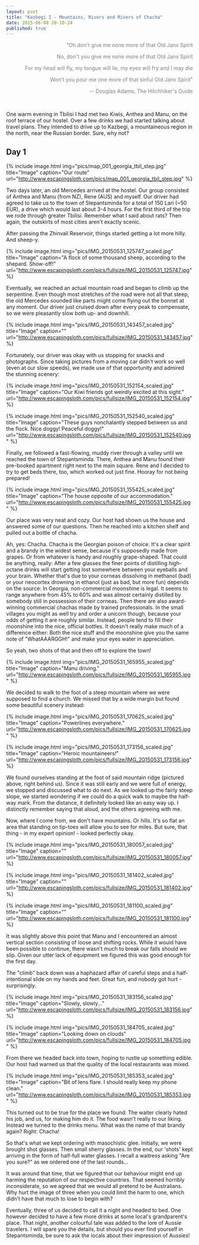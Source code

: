 ```yaml
---
layout: post
title: "Kazbegi I - Mountains, Rivers and Rivers of Chacha"
date: 2015-06-08 20-10-24
published: true
---
```

<div align="right" style="color:gray">
"Oh don't give me none more of that Old Janx Spirit <br>

No, don't you give me none more of that Old Janx Spirit <br>

For my head will fly, my tongue will lie, my eyes will fry and I may die<br>

Won't you pour me one more of that sinful Old Janx Spirit" <br>

-- Douglas Adams, The Hitchhiker's Guide <br>
</div> <br>



One warm evening in Tbilisi I had met two Kiwis, Anthea and Manu, on the roof terrace of our hostel. Over a few drinks we had started talking about travel plans. They intended to drive up to Kazbegi, a mountaineous region in the north, near the Russian border. Sure, why not?

## Day 1

{% include image.html img="pics/map_001_georgia_tbil_step.jpg" title="Image" caption="Our route" url="http://www.escapingsloth.com/pics/map_001_georgia_tbil_step.jpg" %}


Two days later, an old Mercedes arrived at the hostel. Our group consisted of Anthea and Manu (from NZ), Rene (AUS) and myself. Our driver had agreed to take us to the town of Stepantsminda for a total of 150 Lari (~50 EUR), a drive which would last about 3-4 hours. For the first third of the trip we rode through greater Tbilisi. Remember what I said about rats? Then again, the outskirts of most cities aren't exactly scenic.  

After passing the Zhinvali Reservoir, things started getting a lot more hilly. And sheep-y.

{% include image.html img="pics/IMG_20150531_125747_scaled.jpg" title="Image" caption="A flock of some thousand sheep, according to the shepard. Show-off!" url="http://www.escapingsloth.com/pics/fullsize/IMG_20150531_125747.jpg" %}

Eventually, we reached an actual mountain road and began to climb up the serpentine. Even though most stretches of the road were not all that steep, the old Mercedes sounded like parts might come flying out the bonnet at any moment. Our driver just cruised down after every peak to compensate, so we were pleasantly slow both up- and downhill.

{% include image.html img="pics/IMG_20150531_143457_scaled.jpg" title="Image" caption="" url="http://www.escapingsloth.com/pics/fullsize/IMG_20150531_143457.jpg" %}

Fortunately, our driver was okay with us stopping for snacks and photographs. Since taking pictures from a moving car didn't work so well (even at our slow speeds), we made use of that opportunity and admired the stunning scenery:

{% include image.html img="pics/IMG_20150531_152154_scaled.jpg" title="Image" caption="Our Kiwi friends got weirdly excited at this sight." url="http://www.escapingsloth.com/pics/fullsize/IMG_20150531_152154.jpg" %}

{% include image.html img="pics/IMG_20150531_152540_scaled.jpg" title="Image" caption="These guys nonchalantly stepped between us and the flock. Nice doggy! Peaceful doggy!" url="http://www.escapingsloth.com/pics/fullsize/IMG_20150531_152540.jpg" %}

Finally, we followed a fast-flowing, muddy river through a valley until we reached the town of Stepantsminda. There, Anthea and Manu found their pre-booked apartment right next to the main square. Rene and I decided to try to get beds there, too, which worked out just fine. Hooray for not being prepared!

{% include image.html img="pics/IMG_20150531_155425_scaled.jpg" title="Image" caption="The house opposite of our accommodation." url="http://www.escapingsloth.com/pics/fullsize/IMG_20150531_155425.jpg" %}

Our place was very neat and cozy. Our host had shown us the house and answered some of our questions. Then he reached into a kitchen shelf and pulled out a bottle of chacha.

Ah, yes: Chacha. Chacha is the Georgian poison of choice. It's a clear spirit and a brandy in the widest sense, because it's supposedly made from grapes. Or from whatever is handy and roughly grape-shaped. That could be anything, really: After a few glasses the finer points of distilling high-octane drinks will start getting lost somewhere between your eyeballs and your brain. Whether that's due to your corneas dissolving in methanol (bad) or your neocortex drowning in ethanol (just as bad, but more fun) depends on the source: In Georgia, non-commercial moonshine is legal. It seems to range anywhere from 45% to 60% and was almost certainly distilled by somebody still in possession of their corneas. Then there are also award-winning commercial chachas made by trained professionals. In the small villages you might as well try and order a unicorn though, because your odds of getting it are roughly similar. Instead, people tend to fill their moonshine into the nice, official bottles. It doesn't really make much of a difference either: Both the nice stuff and the moonshine give you the same note of "WhatAAARGGH!" and make your eyes water in appreciation.

So yeah, two shots of that and then off to explore the town!



{% include image.html img="pics/IMG_20150531_165955_scaled.jpg" title="Image" caption="Manu driving." url="http://www.escapingsloth.com/pics/fullsize/IMG_20150531_165955.jpg" %}

We decided to walk to the foot of a steep mountain where we were supposed to find a church. We missed that by a wide margin but found some beautiful scenery instead:

{% include image.html img="pics/IMG_20150531_170625_scaled.jpg" title="Image" caption="Powerlines everywhere." url="http://www.escapingsloth.com/pics/fullsize/IMG_20150531_170625.jpg" %}

{% include image.html img="pics/IMG_20150531_173156_scaled.jpg" title="Image" caption="Heroic mountaineers!" url="http://www.escapingsloth.com/pics/fullsize/IMG_20150531_173156.jpg" %}


We found ourselves standing at the foot of said mountain ridge (pictured above, right behind us). Since it was still early and we were full of energy, we stopped and discussed what to do next. As we looked up the fairly steep slope, we started wondering if we could do a quick walk to maybe the half-way mark. From the distance, it definitely looked like an easy way up. I distinctly remember saying that aloud, and the others agreeing with me.

Now, where I come from, we don't have mountains. Or hills. It's so flat an area that standing on tip-toes will allow you to see for miles. But sure, that thing - in my expert opinion! - looked perfectly okay.

{% include image.html img="pics/IMG_20150531_180057_scaled.jpg" title="Image" caption="" url="http://www.escapingsloth.com/pics/fullsize/IMG_20150531_180057.jpg" %}

{% include image.html img="pics/IMG_20150531_181402_scaled.jpg" title="Image" caption="" url="http://www.escapingsloth.com/pics/fullsize/IMG_20150531_181402.jpg" %}

{% include image.html img="pics/IMG_20150531_181100_scaled.jpg" title="Image" caption="" url="http://www.escapingsloth.com/pics/fullsize/IMG_20150531_181100.jpg" %}

It was slightly above this point that Manu and I encountered an almost vertical section consisting of loose and shifting rocks. While it would have been possible to continue, there wasn't much to break our falls should we slip. Given our utter lack of equipment we figured this was good enough for the first day. 

The "climb" back down was a haphazard affair of careful steps and a half-intentional slide on my hands and feet. Great fun, and nobody got hurt - surprisingly.

{% include image.html img="pics/IMG_20150531_183156_scaled.jpg" title="Image" caption="Slowly, slowly..." url="http://www.escapingsloth.com/pics/fullsize/IMG_20150531_183156.jpg" %}

{% include image.html img="pics/IMG_20150531_184705_scaled.jpg" title="Image" caption="Looking down on clouds" url="http://www.escapingsloth.com/pics/fullsize/IMG_20150531_184705.jpg" %}


From there we headed back into town, hoping to rustle up something edible. Our host had warned us that the quality of the local restaurants was mixed.

{% include image.html img="pics/IMG_20150531_185353_scaled.jpg" title="Image" caption="Bit of lens flare. I should really keep my phone clean." url="http://www.escapingsloth.com/pics/fullsize/IMG_20150531_185353.jpg" %}

This turned out to be true for the place we found: The waiter clearly hated his job, and us, for making him do it. The food wasn't really to our liking. Instead we turned to the drinks menu. What was the name of that brandy again? Right: Chacha!

So that's what we kept ordering with masochistic glee. Initially, we were brought shot glasses. Then small sherry glasses. In the end, our 'shots' kept arriving in the form of half-full water glasses. I recall a waitress asking "Are you sure?" as we ordered one of the last rounds...

It was around that time, that we figured that our behaviour  might end up harming the reputation of our respective countries. That seemed horribly inconsiderate, so we agreed that we would all pretend to be Australians. Why hurt the image of three when you could limit the harm to one, which didn't have that much to lose to begin with?

Eventually, three of us decided to call it a night and headed to bed. One however decided to have a few more drinks at some local's grandparent's place. That night, another colourful tale was added to the lore of Aussie travelers. I will spare you the details, but should you ever find yourself in Stepantsminda, be sure to ask the locals about their impression of Aussies!

